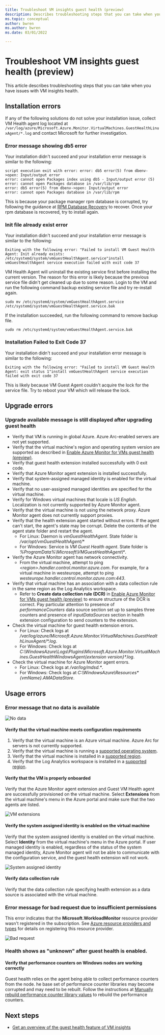 ```yaml
---
title: Troubleshoot VM insights guest health (preview)
description: Describes troubleshooting steps that you can take when you have issues with VM insights health.
ms.topic: conceptual
author: bwren
ms.author: bwren
ms.date: 03/01/2022

---
```


# Troubleshoot VM insights guest health (preview)
This article describes troubleshooting steps that you can take when you have issues with VM insights health.

## Installation errors
If any of the following solutions do not solve your installation issue, collect VM Health agent log located at `/var/log/azure/Microsoft.Azure.Monitor.VirtualMachines.GuestHealthLinuxAgent/*.log` and contact Microsoft for further investigation.

### Error message showing db5 error
Your installation didn't succeed and your installation error message is similar to the following:

```
script execution exit with error: error: db5 error(5) from dbenv->open: Input/output error
error: cannot open Packages index using db5 - Input/output error (5)
error: cannot open Packages database in /var/lib/rpm
error: db5 error(5) from dbenv->open: Input/output error
error: cannot open Packages database in /var/lib/rpm
```
This is because your package manager rpm database is corrupted, try following the guidance at [RPM Database Recovery](https://rpm.org/user_doc/db_recovery.html) to recover. Once your rpm database is recovered, try to install again.

### Init file already exist error
Your installation didn't succeed and your installation error message is similar to the following:

```
Exiting with the following error: "Failed to install VM Guest Health Agent: Init already exists: /etc/systemd/system/vmGuestHealthAgent.service"install vmGuestHealthAgent service execution failed with exit code 37
```

VM Health Agent will uninstall the existing service first before installing the current version. The reason for this error is likely because the previous service file didn't get cleaned up due to some reason. Login to the VM and run the following command backup existing service file and try re-install again.

```
sudo mv /etc/systemd/system/vmGuestHealthAgent.service  /etc/systemd/system/vmGuestHealthAgent.service.bak
```

If the installation succeeded, run the following command to remove backup file.

```
sudo rm /etc/systemd/system/vmGuestHealthAgent.service.bak
```

### Installation Failed to Exit Code 37
Your installation didn't succeed and your installation error message is similar to the following: 

```
Exiting with the following error: "Failed to install VM Guest Health Agent: exit status 1"install vmGuestHealthAgent service execution failed with exit code 37
```
This is likely because VM Guest Agent couldn't acquire the lock for the service file. Try to reboot your VM which will release the lock.


## Upgrade errors

### Upgrade available message is still displayed after upgrading guest health 

- Verify that VM is running in global Azure. Azure Arc-enabled servers are not yet supported.
- Verify that the virtual machine's region and operating system version are supported as described in [Enable Azure Monitor for VMs guest health (preview)](vminsights-health-enable.md).
- Verify that guest health extension installed successfully with 0 exit code.
- Verify that Azure Monitor agent extension is installed successfully.
- Verify that system-assigned managed identity is enabled for the virtual machine.
- Verify that no user-assigned managed identities are specified for the virtual machine.
- Verify for Windows virtual machines that locale is *US English*. Localization is not currently supported by Azure Monitor agent.
- Verify that the virtual machine is not using the network proxy. Azure Monitor agent does not currently support proxies.
- Verify that the health extension agent started without errors. If the agent can't start, the agent's state may be corrupt. Delete the contents of the agent state folder and restart the agent.
  - For Linux: Daemon is *vmGuestHealthAgent*. State folder is */var/opt/vmGuestHealthAgent/**
  - For Windows: Service is *VM Guest Health agent*. State folder is _%ProgramData%\Microsoft\VMGuestHealthAgent\\*_.
- Verify the Azure Monitor agent has network connectivity. 
  - From the virtual machine, attempt to ping _\<region\>.handler.control.monitor.azure.com_. For example, for a virtual machine in westeurope, attempt to ping _westeurope.handler.control.monitor.azure.com:443_.
- Verify that virtual machine has an association with a data collection rule in the same region as the Log Analytics workspace.
  -  Refer to **Create data collection rule (DCR)** in [Enable Azure Monitor for VMs guest health (preview)](vminsights-health-enable.md) to ensure structure of the DCR is correct. Pay particular attention to presence of *performanceCounters* data source section set up to samples three counters and presence of *inputDataSources* section in health extension configuration to send counters to the extension.
-  Check the virtual machine for guest health extension errors.
   -  For Linux: Check logs at _/var/log/azure/Microsoft.Azure.Monitor.VirtualMachines.GuestHealthLinuxAgent/*.log_.
   -  For Windows: Check logs at _C:\WindowsAzure\Logs\Plugins\Microsoft.Azure.Monitor.VirtualMachines.GuestHealthWindowsAgent\{extension version}\*.log_.
-  Check the virtual machine for Azure Monitor agent errors.
   -  For Linux: Check logs at _/var/log/mdsd.*_.
   -  For Windows: Check logs at _C:\WindowsAzure\Resources\*{vmName}.AMADataStore_.
 

## Usage errors

### Error message that no data is available 

![No data](media/vminsights-health-troubleshoot/no-data.png)


#### Verify that the virtual machine meets configuration requirements

1. Verify that the virtual machine is an Azure virtual machine. Azure Arc for servers is not currently supported.
2. Verify that the virtual machine is running a [supported operating system](vminsights-health-enable.md?current-limitations.md).
3. Verify that the virtual machine is installed in a [supported region](vminsights-health-enable.md?current-limitations.md).
4. Verify that the Log Analytics workspace is installed in a [supported region](vminsights-health-enable.md?current-limitations.md).

#### Verify that the VM is properly onboarded
Verify that the Azure Monitor agent extension and Guest VM Health agent are successfully provisioned on the virtual machine. Select **Extensions** from the virtual machine's menu in the Azure portal and make sure that the two agents are listed.

![VM extensions](media/vminsights-health-troubleshoot/extensions.png)

#### Verify the system assigned identity is enabled on the virtual machine
Verify that the system assigned identity is enabled on the virtual machine. Select **Identity** from the virtual machine's menu in the Azure portal. If user managed identity is enabled, regardless of the status of the system managed identity, Azure Monitor agent will not be able to communicate with the configuration service, and the guest health extension will not work.

![System assigned identity](media/vminsights-health-troubleshoot/system-identity.png)

#### Verify data collection rule
Verify that the data collection rule specifying health extension as a data source is associated with the virtual machine.

### Error message for bad request due to insufficient permissions
This error indicates that the **Microsoft.WorkloadMonitor** resource provider wasn't registered in the subscription. See [Azure resource providers and types](../../azure-resource-manager/management/resource-providers-and-types.md#register-resource-provider) for details on registering this resource provider. 

![Bad request](media/vminsights-health-troubleshoot/bad-request.png)

### Health shows as "unknown" after guest health is enabled.

#### Verify that performance counters on Windows nodes are working correctly 
Guest health relies on the agent being able to collect performance counters from the node. he base set of performance counter libraries may become corrupted and may need to be rebuilt. Follow the instructions at [Manually rebuild performance counter library values](/troubleshoot/windows-server/performance/rebuild-performance-counter-library-values) to rebuild the performance counters.





## Next steps

- [Get an overview of the guest health feature of VM insights](vminsights-health-overview.md)
